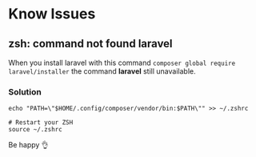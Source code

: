 # Know Issues

## zsh: command not found laravel

When you install laravel with this command `composer global require laravel/installer` the command **laravel** still unavailable.

### Solution

```text
echo "PATH=\"$HOME/.config/composer/vendor/bin:$PATH\"" >> ~/.zshrc

# Restart your ZSH
source ~/.zshrc
```

Be happy 👌

